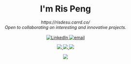 <h1 align="center">I'm Ris Peng</h1>

<p align="center">
    <i>
        https://risdesu.carrd.co/<br>
        Open to collaborating on interesting and innovative projects.<br>
    </i><br>
    <a href="https://www.linkedin.com/in/rispng">
        <img src="https://img.shields.io/badge/LinkedIn-blue?style=flat-square&logo=linkedin" alt="LinkedIn">
    </a>
    <a href="mailto:farisinq@gmail.com">
        <img src="https://img.shields.io/badge/Email-blue?style=flat-square&logo=gmail&logoColor=white" alt="email">
    </a>
</p>

<p align="center">
  <a href="https://github.com/RisPNG">
    <img src="http://github-profile-summary-cards.vercel.app/api/cards/profile-details?username=RisPNG&theme=transparent" />
  </a>
  <a href="https://github.com/RisPNG">
    <img src="https://github-readme-streak-stats.herokuapp.com/?user=RisPNG&hide_border=true&card_width=338&theme=transparent" />
  </a>
  <a href="https://github.com/RisPNG">
    <img src="http://github-profile-summary-cards.vercel.app/api/cards/stats?username=RisPNG&theme=transparent" />
  </a>
</p>

<p align="center">
  <a href="https://github.com/RisPNG">
    <img src="https://komarev.com/ghpvc/?username=RisPNG&color=blue&style=flat)" />
  </a>
</p>
